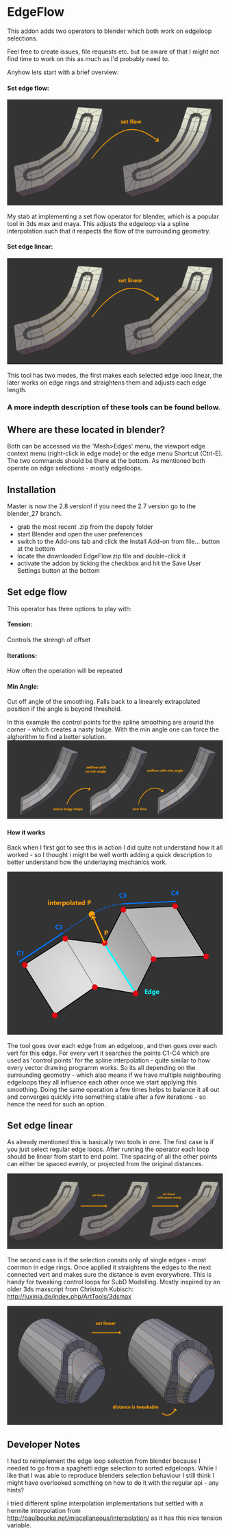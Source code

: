 # EdgeFlow

This addon adds two operators to blender which both work on edgeloop selections.

Feel free to create issues, file requests etc. but be aware of that I might not find time to work on this as much as I'd probably need to. 

Anyhow lets start with a brief overview:

#### Set edge flow:

![Set_Flow_Demo](https://github.com/BenjaminSauder/EdgeFlow/blob/master/docs/Set_Flow_Demo.jpg)

  My stab at implementing a set flow operator for blender, which is a popular tool in 3ds max and maya. This adjusts the edgeloop via a spline interpolation such that it respects the flow of the surrounding geometry.

#### Set edge linear:

![Set_Linear_Demo](https://github.com/BenjaminSauder/EdgeFlow/blob/master/docs/Set_Linear_Demo.jpg)

This tool has two modes, the first makes each selected edge loop linear, the later works on edge rings and straightens them and adjusts each edge length.

### A more indepth description of these tools can be found bellow.



## Where are these located in blender?

Both can be accessed via the 'Mesh>Edges' menu, the viewport edge context menu (right-click in edge mode) or the edge menu Shortcut (Ctrl-E). The two commands should be there at the bottom. As mentioned both operate on edge selections - mostly edgeloops.


## Installation
Master is now the 2.8 version! if you need the 2.7 version go to the blender_27 branch.

* grab the most recent .zip from the depoly folder
* start Blender and open the user preferences
* switch to the Add-ons tab and click the Install Add-on from file... button at the bottom
* locate the downloaded EdgeFlow.zip file and double-click it
* activate the addon by ticking the checkbox and hit the Save User Settings button at the bottom


## Set edge flow

This operator has three options to play with:

#### Tension: 
Controls the strengh of offset 
#### Iterations: 
How often the operation will be repeated
#### Min Angle:
Cut off angle of the smoothing. Falls back to a linearely extrapolated position if the angle is beyond threshold. 

In this example the control points for the spline smoothing are around the corner - which creates a nasty bulge. With the min angle one can force the alghorithm to find a better solution.
![MIn_Angle_Demo](https://github.com/BenjaminSauder/EdgeFlow/blob/master/docs/Min_Angle_Demo.jpg)


#### How it works

Back when I first got to see this in action I did quite not understand how it all worked - so I thought i might be well worth adding a quick description to better understand how the underlaying mechanics work.

![Shema](https://github.com/BenjaminSauder/EdgeFlow/blob/master/docs/Shema.jpg)

The tool goes over each edge from an edgeloop, and then goes over each vert for this edge. For every vert it searches the points C1-C4 which are used as 'control points' for the spline interpolation - quite similar to how every vector drawing programm works.
So its all depending on the surrounding geometry - which also means if we have multiple neighbouring edgeloops they all influence each other once we start applying this smoothing. Doing the same operation a few times helps to balance it all out and  converges quickly into something stable after a few iterations - so hence the need for such an option.


## Set edge linear

As already mentioned this is basically two tools in one. The first case is if you just select regular edge loops. After running the operator each loop should be linear from start to end point. The spacing of all the other points can either be spaced evenly, or projected from the original distances.

![Set_Linear_Demo2](https://github.com/BenjaminSauder/EdgeFlow/blob/master/docs/Set_Linear_Demo2.jpg)


The second case is if the selection consits only of single edges - most common in edge rings. Once applied it straightens the edges to the next connected vert and makes sure the distance is even everywhere. This is handy for tweaking control loops for SubD Modelling. Mostly inspired by an older 3ds maxscript from Christoph Kubisch: http://luxinia.de/index.php/ArtTools/3dsmax

![Set_Linear_Demo3](https://github.com/BenjaminSauder/EdgeFlow/blob/master/docs/Set_Linear_Demo3.jpg)


## Developer Notes

I had to reimplement the edge loop selection from blender because I needed to go from a spaghetti edge selection to sorted edgeloops. While I like that I was able to reproduce blenders selection behaviour I still think I might have overlooked something on how to do it with the regular api - any hints?

I tried different spline interpolation implementations but settled with a hermite interpolation from http://paulbourke.net/miscellaneous/interpolation/ as it has this nice tension variable.
